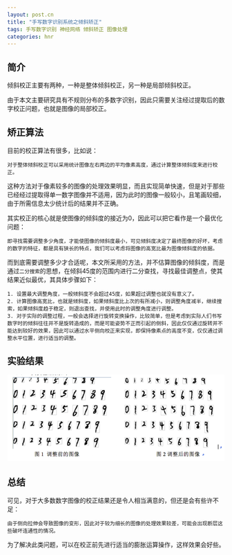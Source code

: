 ```yaml
---
layout: post.cn
title: "手写数字识别系统之倾斜矫正"
tags: 手写数字识别 神经网络 倾斜矫正 图像处理
categories: hnr
---
```



## 简介

倾斜校正主要有两种，一种是整体倾斜校正，另一种是局部倾斜校正。

由于本文主要研究具有不规则分布的多数字识别，因此只需要关注经过提取后的数字校正问题，也就是图像的局部校正。

## 矫正算法

目前的校正算法有很多，比如说：

```
对于整体倾斜校正可以采用统计图像左右两边的平均像素高度，通过计算整体倾斜度来进行校正。
```

这种方法对于像素较多的图像的处理效果明显，而且实现简单快速，但是对于那些已经经过提取得单一数字图像并不适用，因为此时的图像一般较小，且笔画较细，由于所需信息太少统计后的结果并不正确。

其实校正的核心就是使图像的倾斜度的接近为0，因此可以把它看作是一个最优化问题：

```
即寻找需要调整多少角度，才能使图像的倾斜度最小，可见倾斜度决定了最终图像的好坏，考虑的数字的特征，都是具有狭长的特点，我们可以考虑将图像的高宽比最为图像倾斜度的依据。
```
而到底需要调整多少才合适呢，本文所采用的方法，并不估算图像的倾斜度，而是通过`二分搜索`的思想，在倾斜45度的范围内进行二分查找，寻找最佳调整点，使其结果近似最优，其具体步骤如下：

```
1. 设置最大调整角度，一般倾斜度不会超过45度，如果超过调整也就没有意义了。
2. 计算图像高宽比，也就是倾斜度，如果倾斜度比上次的有所减小，则调整角度减半，继续搜索，如果倾斜度趋于稳定，则退出查找，并使用此时的调整角度进行调整。
3. 对于实际的调整过程，一般会选择进行旋转变换操作，比较简单，但是考虑到实际人们书写数字时的倾斜往往并不是旋转造成的，而是可能姿势不正而引起的侧斜，因此仅仅通过旋转并不能达到较好的效果，因此可以通过水平侧向校正来实现，即保持像素点的高度不变，仅仅通过调整水平位置，进行适当的调整。
```




## 实验结果

![correct_slope](/static/img/hnr/correct_slope.png)

## 总结

可见，对于大多数数字图像的校正结果还是令人相当满意的，但还是会有些许不足：

```
由于侧向拉伸会导致图像的变形，因此对于较为细长的图像的处理效果较差，可能会出现断层这些破坏连通性的情况。
```

为了解决此类问题，可以在校正前先进行适当的膨胀运算操作，这样效果会好些。
